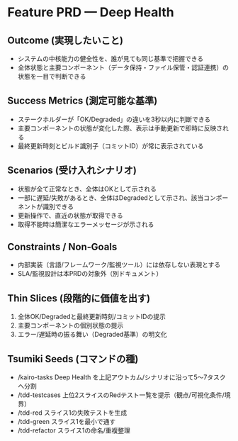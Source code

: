 # Feature PRD — Deep Health

## Outcome (実現したいこと)
- システムの中核能力の健全性を、誰が見ても同じ基準で把握できる
- 全体状態と主要コンポーネント（データ保持・ファイル保管・認証連携）の状態を一目で判断できる

## Success Metrics (測定可能な基準)
- ステークホルダーが「OK/Degraded」の違いを3秒以内に判断できる
- 主要コンポーネントの状態が変化した際、表示は手動更新で即時に反映される
- 最終更新時刻とビルド識別子（コミットID）が常に表示されている

## Scenarios (受け入れシナリオ)
- 状態が全て正常なとき、全体はOKとして示される
- 一部に遅延/失敗があるとき、全体はDegradedとして示され、該当コンポーネントが識別できる
- 更新操作で、直近の状態が取得できる
- 取得不能時は簡潔なエラーメッセージが示される

## Constraints / Non‑Goals
- 内部実装（言語/フレームワーク/監視ツール）には依存しない表現とする
- SLA/監視設計は本PRDの対象外（別ドキュメント）

## Thin Slices (段階的に価値を出す)
1) 全体OK/Degradedと最終更新時刻/コミットIDの提示
2) 主要コンポーネントの個別状態の提示
3) エラー/遅延時の振る舞い（Degraded基準）の明文化

## Tsumiki Seeds (コマンドの種)
- /kairo-tasks Deep Health を上記アウトカム/シナリオに沿って5〜7タスクへ分割
- /tdd-testcases 上位2スライスのRedテスト一覧を提示（観点/可視化条件/境界）
- /tdd-red スライス1の失敗テストを生成
- /tdd-green スライス1を最小で通す
- /tdd-refactor スライス1の命名/重複整理
